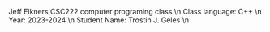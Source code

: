 Jeff Elkners CSC222 computer programing class \n
Class language: C++ \n
Year: 2023-2024 \n
Student Name: Trostin J. Geles \n
